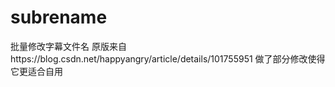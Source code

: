 # subrename
批量修改字幕文件名
原版来自https://blog.csdn.net/happyangry/article/details/101755951
做了部分修改使得它更适合自用
